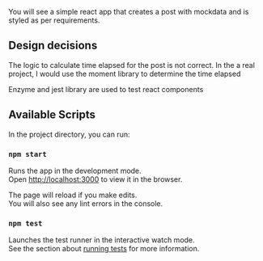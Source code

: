 You will see a simple react app that creates a post with mockdata and is styled as per requirements. 

## Design decisions
The logic to calculate time elapsed for the post is not correct. In the a real project, I would use the moment library to determine the time elapsed

Enzyme and jest library are used to test react components


## Available Scripts

In the project directory, you can run:

### `npm start`

Runs the app in the development mode.<br />
Open [http://localhost:3000](http://localhost:3000) to view it in the browser.

The page will reload if you make edits.<br />
You will also see any lint errors in the console.

### `npm test`

Launches the test runner in the interactive watch mode.<br />
See the section about [running tests](https://facebook.github.io/create-react-app/docs/running-tests) for more information.

